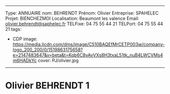 
---
Type: ANNUAIRE
nom: BEHRENDT
Prénom: Olivier
Entreprise: SPAHELEC
Projet: BIENCHEZMOI
Localisation: Beaumont les valence
Email: olivier.behrendt@saphelec.fr
TELFixe: 04 75 55 44 21
TELPort: 04 75 55 44 21
tags:
  - CDP
image: https://media.licdn.com/dms/image/C510BAQEfMrCETP003w/company-logo_200_200/0/1519863175658?e=2147483647&v=beta&t=Kqb6C8vAvVXs8H3txaL51tk_nuB4LWCVMs4m6HADkYc
cover: PJ/olivier.jpg
---

# Olivier BEHRENDT 1